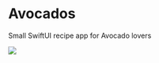 # Avocados
Small SwiftUI recipe app for Avocado lovers

![](https://github.com/RocketStormNet/Avocados/blob/master/preview.gif)

